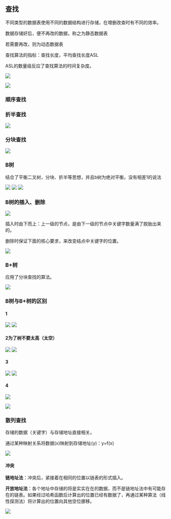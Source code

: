 ## **查找**
不同类型的数据表使用不同的数据结构进行存储，在增删改查时有不同的效率。

数据存储好后，便不再改的数据，称之为静态数据表

若需要再改，则为动态数据表

查找算法的指标：查找长度，平均查找长度ASL

ASL的数量级反应了查找算法的时间复杂度。

![](media/1.png)

![](media/2.png)
### **顺序查找**
### **折半查找**
![](media/3.png)
### **分块查找**
![](media/4.png)
### **B树**
结合了平衡二叉树，分块、折半等思想，并且b树为绝对平衡，没有相差1的说法

![](media/5.png)
![](media/6.png)
![](media/7.png)
### **B树的插入、删除**
![](media/8.png)

插入时由下而上：上一级的节点，是由下一级的节点中关键字数量满了脱胎出来的。

删除时保证下面的核心要求，来改变结点中关键字的位置。

![](media/9.png)
### **B+树**
应用了分块查找的算法。

![](media/10.png)
### **B树与B+树的区别**
#### **1**
![](media/11.png)
![](media/12.png)

#### **2为了树不要太高（太空）**
![](media/13.png)
![](media/14.png)
#### **3**
![](media/15.png)
![](media/16.png)
#### **4**
![](media/17.png)

![](media/18.png)
### **散列查找**
存储的数据（关键字）与存储地址直接相关。

通过某种映射关系将数据(x)映射到存储地址(y)：y=f(x)

![](media/19.png)
#### **冲突**
**链地址法**：冲突后，紧接着在相同的位置以链表的形式插入。

**开放地址法**：各个地址中存储的将是实实在在的数据，而不是链地址法中有可能存在的链表。如果经过哈希函数后计算出的位置已经有数据了，再通过某种算法（线性探测法）将计算出的位置向其他空位挪移。

![](media/20.png)

